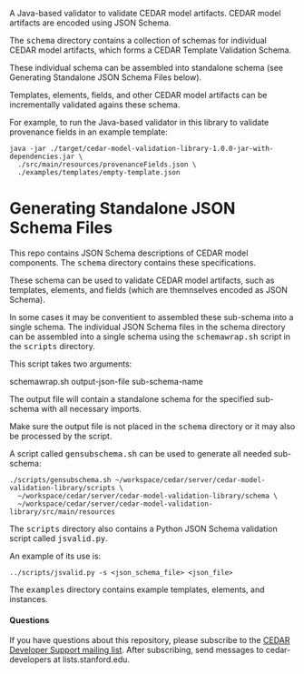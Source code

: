 A Java-based validator to validate CEDAR model artifacts.
CEDAR model artifacts are encoded using JSON Schema.

The <tt>schema</tt> directory contains a collection of schemas for individual CEDAR model artifacts, 
which forms a CEDAR Template Validation Schema. 

These individual schema can be assembled into standalone schema (see Generating Standalone JSON Schema Files below).

Templates, elements, fields, and other CEDAR model artifacts can be incrementally validated agains these schema.

For example, to run the Java-based validator in this library to validate provenance fields in an example template:

    java -jar ./target/cedar-model-validation-library-1.0.0-jar-with-dependencies.jar \
      ./src/main/resources/provenanceFields.json \
      ./examples/templates/empty-template.json

# Generating Standalone JSON Schema Files

This repo contains JSON Schema descriptions of CEDAR model components. 
The <tt>schema</tt> directory contains these specifications.

These schema can be used to validate CEDAR model artifacts, such as templates, elements, and fields (which are
themnselves encoded as JSON Schema).

In some cases it may be conventient to assembled these sub-schema into a single schema.
The individual JSON Schema files in the </tt>schema</tt> directory can be assembled into a
single schema using the <tt>schemawrap.sh</tt> script in the <tt>scripts</tt> directory.

This script takes two arguments:

   schemawrap.sh output-json-file sub-schema-name

The output file will contain a standalone schema for the specified sub-schema with all necessary imports.

Make sure the output file is not placed in the <tt>schema</tt> directory or it may also be processed by the script.

A script called <tt>gensubschema.sh</tt> can be used to generate all needed sub-schema:

    ./scripts/gensubschema.sh ~/workspace/cedar/server/cedar-model-validation-library/scripts \
      ~/workspace/cedar/server/cedar-model-validation-library/schema \
      ~/workspace/cedar/server/cedar-model-validation-library/src/main/resources

The <tt>scripts</tt> directory also contains a Python JSON Schema validation script called <tt>jsvalid.py</tt>.

An example of its use is:

    ../scripts/jsvalid.py -s <json_schema_file> <json_file>

The <tt>examples</tt> directory contains example templates, elements, and instances.

#### Questions

If you have questions about this repository, please subscribe to the [CEDAR Developer Support
mailing list](https://mailman.stanford.edu/mailman/listinfo/cedar-developers).
After subscribing, send messages to cedar-developers at lists.stanford.edu.
